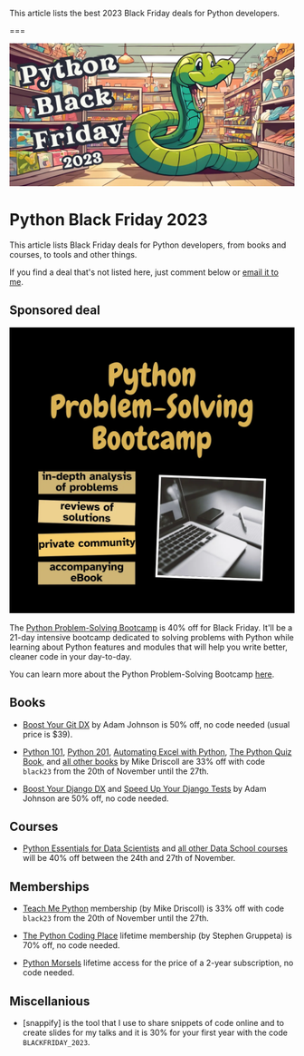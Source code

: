 This article lists the best 2023 Black Friday deals for Python developers.

===

![](thumbnail.webp)

# Python Black Friday 2023

This article lists Black Friday deals for Python developers, from books and courses, to tools and other things.

If you find a deal that's not listed here, just comment below or [email it to me](mailto:rodrigo@mathspp.com).


## Sponsored deal

[![](_bootcamp.webp)](/pythonbootcamp)

The [Python Problem-Solving Bootcamp](/pythonbootcamp) is 40% off for Black Friday.
It'll be a 21-day intensive bootcamp dedicated to solving problems with Python while learning about Python features and modules that will help you write better, cleaner code in your day-to-day.

You can learn more about the Python Problem-Solving Bootcamp [here](/pythonbootcamp).


## Books

 - [Boost Your Git DX](https://gumroad.com/a/817193683/wlrcr) by Adam Johnson is 50% off, no code needed (usual price is $39).

 - [Python 101](https://driscollis.gumroad.com/l/pypy101), [Python 201](https://driscollis.gumroad.com/l/py201), [Automating Excel with Python](https://driscollis.gumroad.com/l/openpyxl), [The Python Quiz Book](https://driscollis.gumroad.com/l/pyquiz), and [all other books](https://driscollis.gumroad.com) by Mike Driscoll are 33% off with code `black23` from the 20th of November until the 27th.

 - [Boost Your Django DX](https://gumroad.com/a/817193683/epPif) and [Speed Up Your Django Tests](https://gumroad.com/a/817193683/gLNvJ) by Adam Johnson are 50% off, no code needed.


## Courses

 - [Python Essentials for Data Scientists](https://courses.dataschool.io/python-essentials-for-data-scientists) and [all other Data School courses](https://courses.dataschool.io/black-friday) will be 40% off between the 24th and 27th of November.


## Memberships

 - [Teach Me Python](https://teachmepython.com) membership (by Mike Driscoll) is 33% off with code `black23` from the 20th of November until the 27th.

 - [The Python Coding Place](https://thepythoncodingplace.com) lifetime membership (by Stephen Gruppeta) is 70% off, no code needed.

 - [Python Morsels](https://www.pythonmorsels.com/lifetime-access-sale/) lifetime access for the price of a 2-year subscription, no code needed.


## Miscellanious

 - [snappify] is the tool that I use to share snippets of code online and to create slides for my talks and it is 30% for your first year with the code `BLACKFRIDAY_2023`.


<!--
Matt Harrison
Real Python
Patrick
Sundeep
PyCharm
AWS? Azure?
-->
